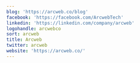 ```yaml
---
blog: 'https://arcweb.co/blog'
facebook: 'https://facebook.com/ArcwebTech'
linkedin: 'https://linkedin.com/company/arcweb'
logohandle: arcwebco
sort: arcweb
title: Arcweb
twitter: arcweb
website: 'https://arcweb.co/'
---
```


